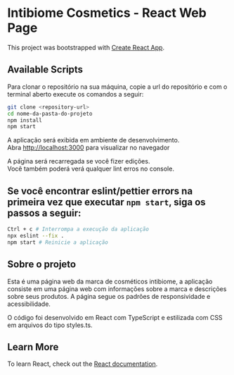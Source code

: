 # Intibiome Cosmetics - React Web Page

This project was bootstrapped with [Create React App](https://github.com/facebook/create-react-app).

## Available Scripts

Para clonar o repositório na sua máquina, copie a url do repositório e com o terminal aberto execute os comandos a seguir:

```bash
git clone <repository-url>
cd nome-da-pasta-do-projeto
npm install
npm start
 ```

A aplicação será exibida em ambiente de desenvolvimento.\
Abra [http://localhost:3000](http://localhost:3000) para visualizar no navegador

A página será recarregada se você fizer edições.\
Você também poderá verá qualquer lint erros no console.

## Se você encontrar eslint/pettier errors na primeira vez que executar `npm start`, siga os passos a seguir:

```bash
Ctrl + c # Interrompa a execução da aplicação
npx eslint --fix .
npm start # Reinicie a aplicação
 ```

## Sobre o projeto

Esta é uma página web da marca de cosméticos intibiome, a aplicação consiste em uma página web com informações sobre a marca e descrições sobre seus produtos. A página segue os padrões de responsividade e acessibilidade.

O código foi desenvolvido em React com TypeScript e estilizada com CSS em arquivos do tipo styles.ts.

## Learn More


To learn React, check out the [React documentation](https://reactjs.org/).
